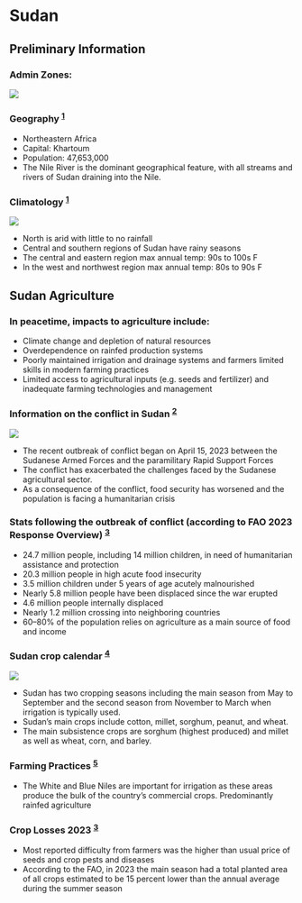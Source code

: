 # Sudan

## Preliminary Information

<!-- References -->
[1]: https://www.britannica.com/place/Sudan
[2]: https://www.nature.com/articles/s41562-024-01883-y
[3]: https://openknowledge.fao.org/server/api/core/bitstreams/8a52a8c7-cef5-4578-95cf-a4f2616bb0c8/content
[4]: https://ipad.fas.usda.gov/countrysummary/default.aspx?id=SU
[5]: https://openknowledge.fao.org/server/api/core/bitstreams/ac5e9277-20a8-40fc-b7d5-5f921a7d661d/content

### Admin Zones:
<img src="https://www.worldatlas.com/upload/bb/90/16/states-of-sudan-map.png" />

### Geography <sup>[1]</sup>
- Northeastern Africa
- Capital: Khartoum
- Population: 47,653,000
- The Nile River is the dominant geographical feature, with all streams and rivers of Sudan draining into the Nile.

### Climatology <sup>[1]</sup>
<img src="https://api.intechopen.com/media/chapter/a043Y00000yuj6sQAA/a09Tc0000002e7pIAA/media/F1.png" />

- North is arid with little to no rainfall
- Central and southern regions of Sudan have rainy seasons
- The central and eastern region max annual temp: 90s to 100s F
- In the west and northwest region max annual temp: 80s to 90s F


## Sudan Agriculture

### In peacetime, impacts to agriculture include:
- Climate change and depletion of natural resources 
- Overdependence on rainfed production systems
- Poorly maintained irrigation and drainage systems and farmers limited skills in modern farming practices
- Limited access to agricultural inputs (e.g. seeds and fertilizer) and inadequate farming technologies and management

### Information on the conflict in Sudan <sup>[2]</sup>
<img src="https://media.springernature.com/lw685/springer-static/image/art%3A10.1038%2Fs41562-024-01883-y/MediaObjects/41562_2024_1883_Fig1_HTML.png?as=webp" />

- The recent outbreak of conflict began on April 15, 2023 between the Sudanese Armed Forces and the paramilitary Rapid Support Forces
- The conflict has exacerbated the challenges faced by the Sudanese agricultural sector.
- As a consequence of the conflict, food security has worsened and the population is facing a humanitarian crisis

### Stats following the outbreak of conflict (according to FAO 2023 Response Overview) <sup>[3]</sup>
- 24.7 million people, including 14 million children, in need of humanitarian assistance and protection
- 20.3 million people in high acute food insecurity
- 3.5 million children under 5 years of age acutely malnourished
- Nearly 5.8 million people have been displaced since the war erupted
- 4.6 million people internally displaced
- Nearly 1.2 million crossing into neighboring countries
- 60–80% of the population relies on agriculture as a main source of food and income

### Sudan crop calendar <sup>[4]</sup>
<img src="https://ipad.fas.usda.gov/countrysummary/images/SU/cropcalendar/eafrica_su_calendar.png" />

- Sudan has two cropping seasons including the main season from May to September and the second season from November to March when irrigation is typically used.
- Sudan’s main crops include cotton, millet, sorghum, peanut, and wheat.
- The main subsistence crops are sorghum (highest produced) and millet as well as wheat, corn, and barley.

### Farming Practices <sup>[5]</sup>
- The White and Blue Niles are important for irrigation as these areas produce the bulk of the country’s commercial crops.
Predominantly rainfed agriculture

### Crop Losses 2023 <sup>[3]</sup>
- Most reported difficulty from farmers was the higher than usual price of seeds and crop pests and diseases
- According to the FAO, in 2023 the main season had a total planted area of all crops estimated to be 15 percent lower than the annual average during the summer season

